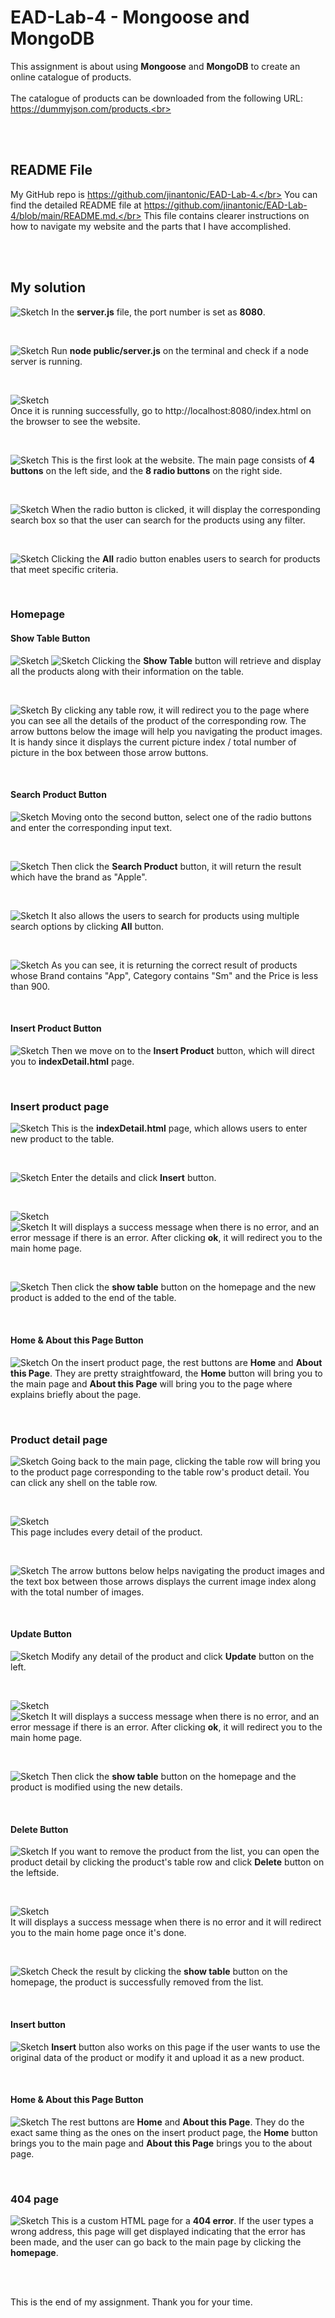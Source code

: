 # EAD-Lab-4 - Mongoose and MongoDB
This assignment is about using **Mongoose** and **MongoDB** to create an online catalogue
of products.<br><br>
The catalogue of products can be downloaded from the following URL: https://dummyjson.com/products.<br><br>



</br></br>

## README File
My GitHub repo is https://github.com/jinantonic/EAD-Lab-4.</br>
You can find the detailed README file at https://github.com/jinantonic/EAD-Lab-4/blob/main/README.md.</br>
This file contains clearer instructions on how to navigate my website and the parts that I have accomplished.

</br></br>

## My solution
![Sketch](images/port.png)
In the **server.js** file, the port number is set as **8080**.

</br>

![Sketch](images/node.png)
Run **node public/server.js** on the terminal and check if a node server is running.

</br>

![Sketch](images/localhost.png)</br>
Once it is running successfully, go to http://localhost:8080/index.html on the browser to see the website.

</br>

![Sketch](images/home.png)
This is the first look at the website. The main page consists of **4 buttons** on the left side, and the **8 radio buttons** on the right side. 

</br>

![Sketch](images/radio1.png)
When the radio button is clicked, it will display the corresponding search box so that the user can search for the products using any filter.

</br>

![Sketch](images/radio2.png)
Clicking the **All** radio button enables users to search for products that meet specific criteria. 

</br>

### Homepage
#### Show Table Button
![Sketch](images/1st.png)
![Sketch](images/1st-table.png)
Clicking the **Show Table** button will retrieve and display all the products along with their information on the table.

</br>

![Sketch](images/1st-table-row.png)
By clicking any table row, it will redirect you to the page where you can see all the details of the product of the corresponding row. The arrow buttons below the image will help you navigating the product images. It is handy since it displays the current picture index / total number of picture in the box between those arrow buttons. 

</br>

#### Search Product Button
![Sketch](images/2nd.png)
Moving onto the second button, select one of the radio buttons and enter the corresponding input text. 

</br>

![Sketch](images/2nd-table.png)
Then click the **Search Product** button, it will return the result which have the brand as "Apple".

</br>

![Sketch](images/2nd-table2.png)
It also allows the users to search for products using multiple search options by clicking **All** button. 

</br>

![Sketch](images/2nd-table3.png)
As you can see, it is returning the correct result of products whose Brand contains "App", Category contains "Sm" and the Price is less than 900. 

</br>

#### Insert Product Button
![Sketch](images/3rd.png)
Then we move on to the **Insert Product** button, which will direct you to **indexDetail.html** page.

</br>

### Insert product page
![Sketch](images/id-home.png)
This is the **indexDetail.html** page, which allows users to enter new product to the table.

</br>

![Sketch](images/id-input.png)
Enter the details and click **Insert** button.

</br>

![Sketch](images/id-msg1.png)</br>
![Sketch](images/id-msg2.png)
It will displays a success message when there is no error, and an error message if there is an error. After clicking **ok**, it will redirect you to the main home page. 

</br>

![Sketch](images/id-result.png)
Then click the **show table** button on the homepage and the new product is added to the end of the table.

</br>

#### Home & About this Page Button
![Sketch](images/about.png)
On the insert product page, the rest buttons are **Home** and **About this Page**. They are pretty straightfoward, the **Home** button will bring you to the main page and **About this Page** will bring you to the page where explains briefly about the page.

</br>

### Product detail page
![Sketch](images/pd.png)
Going back to the main page, clicking the table row will bring you to the product page corresponding to the table row's product detail. You can click any shell on the table row.

</br>

![Sketch](images/pd-detail.png)</br>
This page includes every detail of the product.

</br>

![Sketch](images/pd-nav.png)
The arrow buttons below helps navigating the product images and the text box between those arrows displays the current image index along with the total number of images.

</br>

#### Update Button
![Sketch](images/pd-update.png)
Modify any detail of the product and click **Update** button on the left. 

</br>

![Sketch](images/pd-msg1.png)</br>
![Sketch](images/pd-msg2.png)
It will displays a success message when there is no error, and an error message if there is an error. After clicking **ok**, it will redirect you to the main home page. 

</br>

![Sketch](images/pd-result.png)
Then click the **show table** button on the homepage and the product is modified using the new details.

</br>

#### Delete Button
![Sketch](images/pd-delete.png)
If you want to remove the product from the list, you can open the product detail by clicking the product's table row and click **Delete** button on the leftside.

</br>

![Sketch](images/pd-msg3.png)</br>
It will displays a success message when there is no error and it will redirect you to the main home page once it's done.

</br>

![Sketch](images/pd-result2.png)
Check the result by clicking the **show table** button on the homepage, the product is successfully removed from the list.

</br>

#### Insert button
![Sketch](images/pd-insert.png)
**Insert** button also works on this page if the user wants to use the original data of the product or modify it and upload it as a new product.

</br>

#### Home & About this Page Button
![Sketch](images/pd-btns.png)
The rest buttons are **Home** and **About this Page**. They do the exact same thing as the ones on the insert product page, the **Home** button brings you to the main page and **About this Page** brings you to the about page.

</br>

### 404 page
![Sketch](images/404.png)
This is a custom HTML page for a **404 error**. If the user types a wrong address, this page will get displayed indicating that the error has been made, and the user can go back to the main page by clicking the **homepage**.

</br></br>

This is the end of my assignment. Thank you for your time.